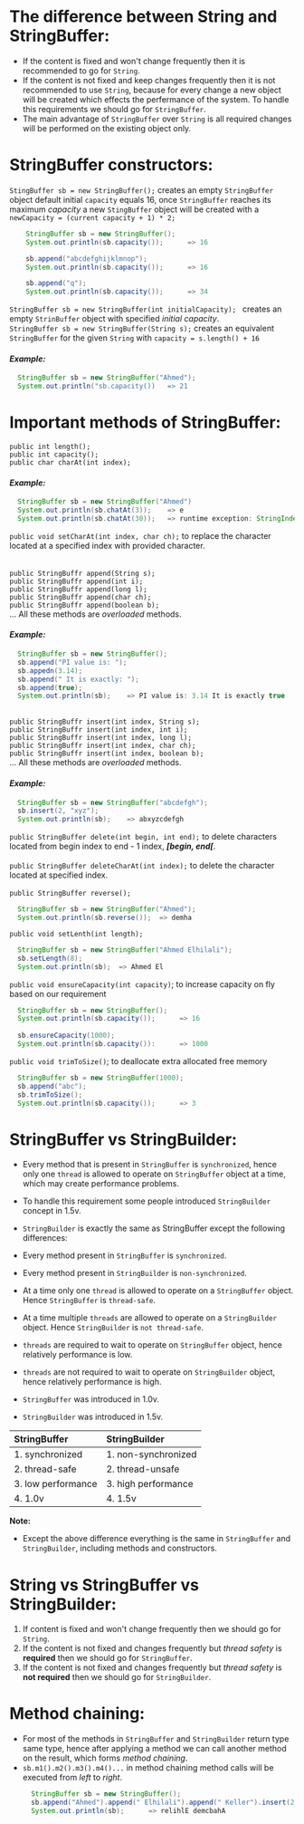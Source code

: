 # The difference between String and StringBuffer:

- If the content is fixed and won't change frequently then it is recommended to go for `String`.
- If the content is not fixed and keep changes frequently then it is not recommended to use `String`, because for every change a new object will be created which effects the perfermance of the system. To handle this requirements we should go for `StringBuffer`.
- The main advantage of `StringBuffer` over `String` is all required changes will be performed on the existing object only.

# StringBuffer constructors:
  `StingBuffer sb = new StringBuffer();` creates an empty `StringBuffer` object default initial `capacity` equals 16, once `StringBuffer` reaches its maximum *capacity* a new `StingBuffer` object will be created with a `newCapacity = (current capacity + 1) * 2;`
``` java
    StringBuffer sb = new StringBuffer();
    System.out.println(sb.capacity());      => 16

    sb.append("abcdefghijklmnop");
    System.out.println(sb.capacity());      => 16

    sb.append("q");
    System.out.println(sb.capacity());      => 34
```
`StringBuffer sb = new StringBuffer(int initialCapacity); ` creates an empty `StrinBuffer` object with specified *initial capacity*.\
`StringBuffer sb = new StringBuffer(String s);` creates an equivalent `StringBuffer` for the given `String` with `capacity = s.length() + 16`
 #### ***Example:***
  ``` java
    StringBuffer sb = new StringBuffer("Ahmed");
    System.out.println("sb.capacity())   => 21
  ```
# Important methods of StringBuffer:
`public int length();`\
`public int capacity();`\
`public char charAt(int index);`
  #### ***Example:***
  ``` java
    StringBuffer sb = new StringBuffer("Ahmed")
    System.out.println(sb.chatAt(3));    => e
    System.out.println(sb.chatAt(30));   => runtime exception: StringIndexOutOfBoundsException
  ```
  `public void setCharAt(int index, char ch);` to replace the character located at a specified index with provided character.\
  \
  \
  `public StringBuffr append(String s);`\
  `public StringBuffr append(int i);`\
  `public StringBuffr append(long l);`\
  `public StringBuffr append(char ch);`\
  `public StringBuffr append(boolean b);`\
...     All these methods are *overloaded* methods.
 #### ***Example:***
  ``` java
    StringBuffer sb = new StringBuffer();
    sb.append("PI value is: ");
    sb.appedn(3.14);
    sb.append(" It is exactly: ");
    sb.append(true);
    System.out.println(sb);    => PI value is: 3.14 It is exactly true
  ```
  \
  `public StringBuffr insert(int index, String s);`\
  `public StringBuffr insert(int index, int i);`\
  `public StringBuffr insert(int index, long l);`\
  `public StringBuffr insert(int index, char ch);`\
  `public StringBuffr insert(int index, boolean b);`\
  ...   All these methods are *overloaded* methods.
 #### ***Example:***
  ``` java
    StringBuffer sb = new StringBuffer("abcdefgh");
    sb.insert(2, "xyz");
    System.out.println(sb);    => abxyzcdefgh
  ```
  `public StringBuffer delete(int begin, int end);` to delete characters located from begin index to end - 1 index, ***[begin, end[***.\
  \
  `public StringBuffer deleteCharAt(int index);` to delete the character located at specified index.\
  \
  `public StringBuffer reverse();` 
  ``` java
    StringBuffer sb = new StringBuffer("Ahmed");
    System.out.println(sb.reverse());  => demha
  ```
  `public void setLenth(int length);`
  ``` java
    StringBuffer sb = new StringBuffer("Ahmed Elhilali");
    sb.setLength(8);
    System.out.println(sb);  => Ahmed El
  ```
  `public void ensureCapacity(int capacity)`; to increase capacity on fly based on our requirement
  ``` java
    StringBuffer sb = new StringBuffer();
    System.out.println(sb.capacity());      => 16
    
    sb.ensureCapacity(1000);
    System.out.println(sb.capacity()):      => 1000
  ```
  `public void trimToSize()`; to deallocate extra allocated free memory
  ``` java
    StringBuffer sb = new StringBuffer(1000);
    sb.append("abc");
    sb.trimToSize();
    System.out.println(sb.capacity());      => 3
  ```
  # StringBuffer vs StringBuilder:
  - Every method that is present in `StringBuffer` is `synchronized`, hence only one `thread` is allowed to operate on `StringBuffer` object at a time, which may create performance problems. 
  - To handle this requirement some people introduced `StringBuilder` concept in 1.5v.
  - `StringBuilder` is exactly the same as StringBuffer except the following differences:
  
  - Every method present in `StringBuffer` is `synchronized`.
  - Every method present in `StringBuilder` is `non-synchronized`.
  
  - At a time only one `thread` is allowed to operate on a `StringBuffer` object. Hence `StringBuffer` is `thread-safe`.
  - At a time multiple `threads` are allowed to operate on a `StringBuilder` object. Hence `StringBuilder` is `not thread-safe`.
  
  - `threads` are required to wait to operate on `StringBuffer` object, hence relatively performance is low.
  - `threads` are not required to wait to operate on `StringBuilder` object, hence relatively performance is high.
  
  - `StringBuffer` was introduced in 1.0v.
  - `StringBuilder` was introduced in 1.5v.
 
   
   | StringBuffer|StringBuilder|
   |:-----------|:-----------|
   |1. synchronized|1. non-synchronized|
   |2. thread-safe|2. thread-unsafe|
   |3. low performance|3. high performance|
   |4. 1.0v|4. 1.5v

   **Note:**
   - Except the above difference everything is the same in `StringBuffer` and `StringBuilder`, including methods and constructors.
  # String vs StringBuffer vs StringBuilder:
  1. If content is fixed and won't change frequently then we should go for `String`.
  2. If the content is not fixed and changes frequently but *thread safety* is **required** then we should go for `StringBuffer`.
  3. If the content is not fixed and changes frequently but *thread safety* is **not required** then we should go for `StringBuilder`.
# Method chaining:
- For most of the methods in `StringBuffer` and `StringBuilder` return type same type, hence after applying a method we can call another method on the result, which forms *method chaining*.
- `sb.m1().m2().m3().m4()...` in method chaining method calls will be executed from *left* to *right*.
  ``` java
    StringBuffer sb = new StringBuffer();
    sb.append("Ahmed").append(" Elhilali").append(" Keller").insert(2, "abc").reverse().delete(2, 10);
    System.out.println(sb);      => relihlE demcbahA
  ```